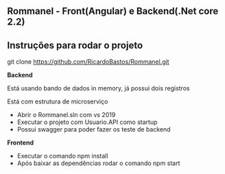 ## Rommanel - Front(Angular) e Backend(.Net core 2.2)


## Instruções para rodar o projeto

git clone https://github.com/RicardoBastos/Rommanel.git


**Backend**
  
  Está usando bando de dados in memory, já possui dois registros
  
  Está com estrutura de microserviço
  
  - Abrir o Rommanel.sln com vs 2019
  - Executar o projeto com Usuario.API como startup
  - Possui swagger para poder fazer os teste de backend


**Frontend**
  - Executar o comando npm install
  - Após baixar as dependências rodar o comando npm start

